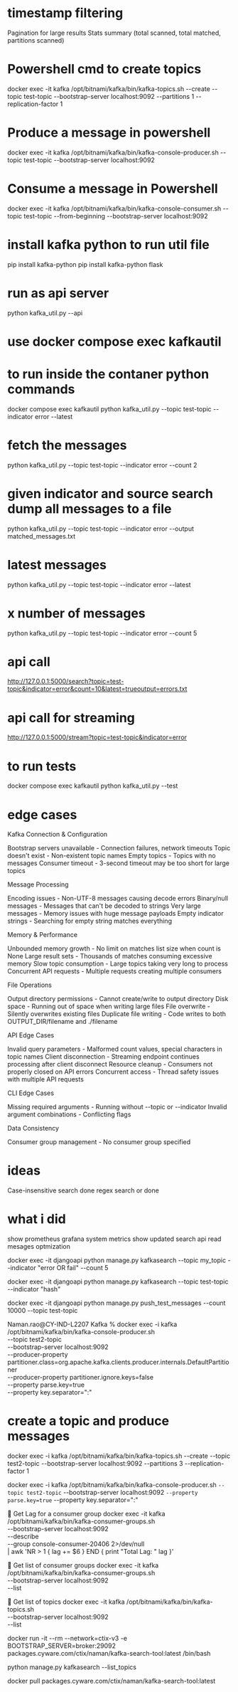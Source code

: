 # timestamp filtering
Pagination for large results
Stats summary (total scanned, total matched, partitions scanned)

# Powershell cmd to create topics
docker exec -it kafka /opt/bitnami/kafka/bin/kafka-topics.sh --create --topic 
test-topic --bootstrap-server localhost:9092 --partitions 1 --replication-factor 1

# Produce a message in powershell
docker exec -it kafka /opt/bitnami/kafka/bin/kafka-console-producer.sh --topic test-topic --bootstrap-server localhost:9092

# Consume a message in Powershell
docker exec -it kafka /opt/bitnami/kafka/bin/kafka-console-consumer.sh --topic test-topic --from-beginning --bootstrap-server localhost:9092

# install kafka python to run util file
pip install kafka-python
pip install kafka-python flask

# run as api server
python kafka_util.py --api

# use docker compose exec kafkautil

# to run inside the contaner python commands
docker compose exec kafkautil python kafka_util.py --topic test-topic --indicator error --latest

# fetch the messages 
python kafka_util.py --topic test-topic --indicator error --count 2

# given indicator and source search dump all messages to a file
python kafka_util.py --topic test-topic --indicator error --output matched_messages.txt

# latest messages
python kafka_util.py --topic test-topic --indicator error --latest


# x number of messages
python kafka_util.py --topic test-topic --indicator error --count 5

# api call
http://127.0.0.1:5000/search?topic=test-topic&indicator=error&count=10&latest=trueoutput=errors.txt

# api call for streaming
http://127.0.0.1:5000/stream?topic=test-topic&indicator=error

# to run tests
docker compose exec kafkautil python kafka_util.py --test


# edge cases
Kafka Connection & Configuration

Bootstrap servers unavailable - Connection failures, network timeouts
Topic doesn't exist - Non-existent topic names
Empty topics - Topics with no messages
Consumer timeout - 3-second timeout may be too short for large topics

Message Processing

Encoding issues - Non-UTF-8 messages causing decode errors
Binary/null messages - Messages that can't be decoded to strings
Very large messages - Memory issues with huge message payloads
Empty indicator strings - Searching for empty string matches everything

Memory & Performance

Unbounded memory growth - No limit on matches list size when count is None
Large result sets - Thousands of matches consuming excessive memory
Slow topic consumption - Large topics taking very long to process
Concurrent API requests - Multiple requests creating multiple consumers

File Operations

Output directory permissions - Cannot create/write to output directory
Disk space - Running out of space when writing large files
File overwrite - Silently overwrites existing files
Duplicate file writing - Code writes to both OUTPUT_DIR/filename and ./filename

API Edge Cases

Invalid query parameters - Malformed count values, special characters in topic names
Client disconnection - Streaming endpoint continues processing after client disconnect
Resource cleanup - Consumers not properly closed on API errors
Concurrent access - Thread safety issues with multiple API requests

CLI Edge Cases

Missing required arguments - Running without --topic or --indicator
Invalid argument combinations - Conflicting flags

Data Consistency

Consumer group management - No consumer group specified


# ideas

Case-insensitive search done
regex search or done


# what i did 
show prometheus grafana system metrics
show updated search api
read mesages optmization

docker exec -it djangoapi python manage.py kafkasearch --topic my_topic --indicator "error OR fail" --count 5


docker exec -it djangoapi python manage.py kafkasearch --topic test-topic --indicator "hash" 

docker exec -it djangoapi python manage.py push_test_messages --count 10000 --topic test-topic

Naman.rao@CY-IND-L2207 Kafka % docker exec -i kafka \
  /opt/bitnami/kafka/bin/kafka-console-producer.sh \
  --topic test2-topic \
  --bootstrap-server localhost:9092 \
  --producer-property partitioner.class=org.apache.kafka.clients.producer.internals.DefaultPartitioner \
  --producer-property partitioner.ignore.keys=false \
  --property parse.key=true \
  --property key.separator=":"

# create a topic and produce messages
docker exec -i kafka /opt/bitnami/kafka/bin/kafka-topics.sh --create --topic test2-topic --bootstrap-server localhost:9092 --partitions 3 --replication-factor 1


docker exec -i kafka /opt/bitnami/kafka/bin/kafka-console-producer.sh `
  --topic test2-topic `
  --bootstrap-server localhost:9092 `
  --property parse.key=true `
  --property key.separator=":" 

🔹 Get Lag for a consumer group
docker exec -it kafka /opt/bitnami/kafka/bin/kafka-consumer-groups.sh \
  --bootstrap-server localhost:9092 \
  --describe \
  --group console-consumer-20406 2>/dev/null \
  | awk 'NR > 1 { lag += $6 } END { print "Total Lag: " lag }'

🔹 Get list of consumer groups
docker exec -it kafka /opt/bitnami/kafka/bin/kafka-consumer-groups.sh \
  --bootstrap-server localhost:9092 \
  --list

🔹 Get list of topics
docker exec -it kafka /opt/bitnami/kafka/bin/kafka-topics.sh \
  --bootstrap-server localhost:9092 \
  --list


docker run -it --rm --network=ctix-v3 -e BOOTSTRAP_SERVER=broker:29092 packages.cyware.com/ctix/naman/kafka-search-tool:latest /bin/bash

python manage.py kafkasearch --list_topics

docker pull packages.cyware.com/ctix/naman/kafka-search-tool:latest
